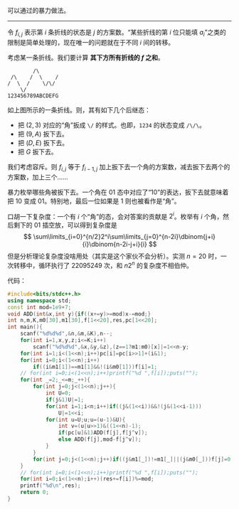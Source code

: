 可以通过的暴力做法。

------

令 $f_{i,j}$ 表示第 $i$ 条折线的状态是 $j$ 的方案数。“某些折线的第 $i$ 位只能填 $a_i$”之类的限制是简单处理的，现在唯一的问题就在于不同 $i$ 间的转移。

考虑某一条折线。我们要计算 **其下方所有折线的 $f$ 之和**。

```
        /\
 /\    /  \    /
/  \  /    \/\/
    \/         
123456789ABCDEFG
```

如上图所示的一条折线。则，其有如下几个后继态：

- 把 $(2,3)$ 对应的“角”扳成 `\/` 的样式。也即，`1234` 的状态变成 `/\/\`。
- 把 $(9,A)$ 扳下去。
- 把 $(D,E)$ 扳下去。
- 把 $G$ 扳下去。

我们考虑容斥。则 $f_{i,j}$ 等于 $f_{i-1,j}$ 加上扳下去一个角的方案数，减去扳下去两个的方案数，加上三个……

暴力枚举哪些角被扳下去。一个角在 $01$ 态中对应了“$10$”的表达，扳下去就意味着把 $10$ 变成 $01$。特别地，最后一位如果是 $1$ 则也被看作是“角”。

口胡一下复杂度：一个有 $i$ 个“角”的态，会对答案的贡献是 $2^i$。枚举有 $i$ 个角，然后剩下的 $01$ 插空放，可以得到复杂度是
$$
\sum\limits_{i=0}^{n/2}2^i\sum\limits_{j=0}^{n-2i}\dbinom{j+i}{i}\dbinom{n-2i-j+i}{i}
$$
但是分析理论复杂度没啥用处（其实是这个家伙不会分析）。实测 $n=20$ 时，一次转移中，循环执行了 $22095249$ 次，和 $n2^n$ 的复杂度不相伯仲。

代码：

```cpp
#include<bits/stdc++.h>
using namespace std;
const int mod=1e9+7;
void ADD(int&x,int y){if((x+=y)>=mod)x-=mod;}
int n,m,K,m0[30],m1[30],f[1<<20],res,pc[1<<20];
int main(){
	scanf("%d%d%d",&n,&m,&K),n--;
	for(int i=1,x,y,z;i<=K;i++)
		scanf("%d%d%d",&x,&y,&z),(z==1?m1:m0)[x]|=1<<n-y;
	for(int i=1;i<(1<<n);i++)pc[i]=pc[i>>1]+(i&1);
	for(int i=0;i<(1<<n);i++)
		if((i&m1[1])==m1[1]&&!(i&m0[1]))f[i]=1;
	// for(int i=0;i<(1<<n);i++)printf("%d ",f[i]);puts("");
	for(int _=2;_<=m;_++){
		for(int j=0;j<(1<<n);j++){
			int U=0;
			if(j&1)U|=1;
			for(int i=1;i<n;i++)if((j&(1<<i))&&!(j&(1<<i-1)))
				U|=1<<i;
			for(int u=U;u;u=(u-1)&U){
				int v=(u|u>>1)&((1<<n)-1);
				if(pc[u]&1)ADD(f[j],f[j^v]);
				else ADD(f[j],mod-f[j^v]);
			}
		}
		for(int j=0;j<(1<<n);j++)if((j&m1[_])!=m1[_]||(j&m0[_]))f[j]=0;
	}
	// for(int i=0;i<(1<<n);i++)printf("%d ",f[i]);puts("");
	for(int i=0;i<(1<<n);i++)(res+=f[i])%=mod;
	printf("%d\n",res);
	return 0;
}
```

